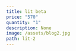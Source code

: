 ```yaml
---
title: lit beta
price: "570"
quantity: "1"
description: None
image: /assets/blog2.jpg
path: lit-2
---
```

